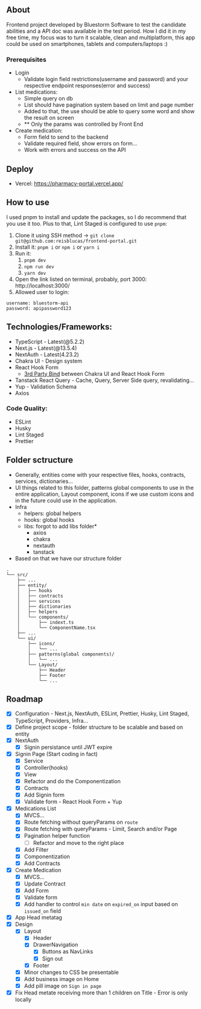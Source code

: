 ## About

Frontend project developed by Bluestorm Software to test the candidate abilities and a API doc was available in the test period. How I did it in my free time, my focus was to turn it scalable, clean and multiplatform, this app could be used on smartphones, tablets and computers/laptops :)

### Prerequisites

- Login
  - Validate login field restrictions(username and password) and your respective endpoint responses(error and success)
- List medications:
  - Simple query on db
  - List should have pagination system based on limit and page number
  - Added to that, the use should be able to query some word and show the result on screen
  - \*\* Only the params was controlled by Front End
- Create medication:
  - Form field to send to the backend
  - Validate required field, show errors on form...
  - Work with errors and success on the API

## Deploy

- Vercel: https://pharmacy-portal.vercel.app/

## How to use

I used pnpm to install and update the packages, so I do recommend that you use it too. Plus to that, Lint Staged is configured to use `pnpm`:

1. Clone it using SSH method -> `git clone git@github.com:reisblucas/frontend-portal.git`
2. Install it: `pnpm i` or `npm i` or `yarn i`
3. Run it:
   1. `pnpm dev`
   2. `npm run dev`
   3. `yarn dev`
4. Open the link listed on terminal, probably, port 3000: http://localhost:3000/
5. Allowed user to login:

```
username: bluestorm-api
password: apipassword123
```

## Technologies/Frameworks:

- TypeScript - Latest(@5.2.2)
- Next.js - Latest(@13.5.4)
- NextAuth - Latest(4.23.2)
- Chakra UI - Design system
- React Hook Form
  - [3rd Party Bind](https://react-hook-form.com/resources/3rd-party-bindings) between Chakra UI and React Hook Form
- Tanstack React Query - Cache, Query, Server Side query, revalidating...
- Yup - Validation Schema
- Axios

### Code Quality:

- ESLint
- Husky
- Lint Staged
- Prettier

## Folder sctructure

- Generally, entities come with your respective files, hooks, contracts, services, dictionaries...
- UI things related to this folder, patterns global components to use in the entire application, Layout component, icons if we use custom icons and in the future could use in the application.
- Infra
  - helpers: global helpers
  - hooks: global hooks
  - libs: forgot to add libs folder\*
    - axios
    - chakra
    - nextauth
    - tanstack
- Based on that we have our structure folder

```
.
└── src/
    ├── ...
    ├── entity/
    │   ├── hooks
    │   ├── contracts
    │   ├── services
    │   ├── dictionaries
    │   ├── helpers
    │   └── components/
    │       ├── indext.ts
    │       └── ComponentName.tsx
    ├── ...
    └── ui/
        ├── icons/
        │   └── ...
        ├── patterns(global components)/
        │   └── ...
        └── Layout/
            ├── Header
            ├── Footer
            └── ...
```

## Roadmap

- [x] Configuration - Next.js, NextAuth, ESLint, Prettier, Husky, Lint Staged, TypeScript, Providers, Infra...
- [x] Define project scope - folder structure to be scalable and based on entity
- [x] NextAuth
  - [x] Signin persistance until JWT expire
- [x] Signin Page (Start coding in fact)
  - [x] Service
  - [x] Controller(hooks)
  - [x] View
  - [x] Refactor and do the Componentization
  - [x] Contracts
  - [x] Add Signin form
  - [x] Validate form - React Hook Form + Yup
- [x] Medications List
  - [x] MVCS...
  - [x] Route fetching without queryParams on `route`
  - [x] Route fetching with queryParams - Limit, Search and/or Page
  - [x] Pagination helper function
    - [ ] Refactor and move to the right place
  - [x] Add Filter
  - [x] Componentization
  - [x] Add Contracts
- [x] Create Medication
  - [x] MVCS...
  - [x] Update Contract
  - [x] Add Form
  - [x] Validate form
  - [x] Add handler to control `min date` on `expired_on` input based on `issued_on` field
- [x] App Head metatag
- [x] Design
  - [x] Layout
    - [x] Header
    - [x] DrawerNavigation
      - [x] Buttons as NavLinks
      - [x] Sign out
    - [x] Footer
  - [x] Minor changes to CSS be presentable
  - [x] Add business image on Home
  - [x] Add pill image on `Sign in page`
- [x] Fix Head metate receiving more than 1 children on Title - Error is only locally
